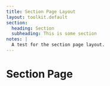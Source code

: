 ```yaml
---
title: Section Page Layout
layout: toolkit.default
section:
  heading: Section
  subheading: This is some section
notes: |
  A test for the section page layout.
---
```


# Section Page
